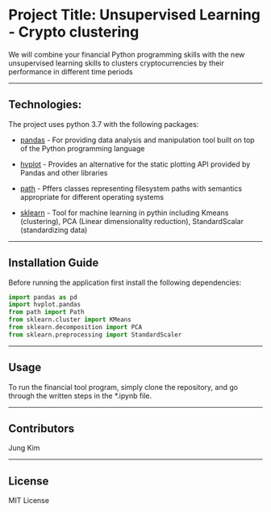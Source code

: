 
# Project Title: Unsupervised Learning - Crypto clustering

We will combine your financial Python programming skills with the new unsupervised learning skills to clusters cryptocurrencies by their performance in different time periods

---

## Technologies:

The project uses python 3.7 with the following packages:

* [pandas](https://pandas.pydata.org/) - For providing data analysis and manipulation tool built on top of the Python programming language

* [hvplot](https://hvplot.holoviz.org/) - Provides an alternative for the static plotting API provided by Pandas and other libraries

* [path](https://docs.python.org/3/library/pathlib.html) -  Pffers classes representing filesystem paths with semantics appropriate for different operating systems

* [sklearn](https://scikit-learn.org/stable/) - Tool for machine learning in pythin including Kmeans (clustering), PCA (Linear dimensionality reduction), StandardScalar (standardizing data)

---

## Installation Guide


Before running the application first install the following dependencies:

```python
import pandas as pd
import hvplot.pandas
from path import Path
from sklearn.cluster import KMeans
from sklearn.decomposition import PCA
from sklearn.preprocessing import StandardScaler
```

---

## Usage

To run the financial tool program, simply clone the repository, and go through the written steps in the *.ipynb file.

---

## Contributors

Jung Kim



---

## License

MIT License
